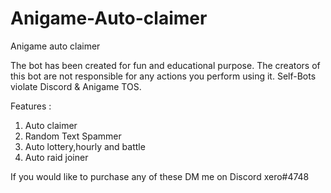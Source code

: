 # Anigame-Auto-claimer
Anigame auto claimer

The bot has been created for fun and educational purpose. The creators of this bot are not responsible for any actions you perform using it. Self-Bots violate Discord & Anigame TOS. 

Features : 
  1) Auto claimer 
  2) Random Text Spammer 
  3) Auto lottery,hourly and battle 
  4) Auto raid joiner 

If you would like to purchase any of these DM me on Discord xero#4748
